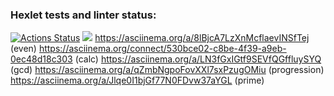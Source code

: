 ### Hexlet tests and linter status:
[![Actions Status](https://github.com/amahmetov1998/python-project-49/workflows/hexlet-check/badge.svg)](https://github.com/amahmetov1998/python-project-49/actions)
<a href="https://codeclimate.com/github/amahmetov1998/python-project-49/maintainability"><img src="https://api.codeclimate.com/v1/badges/dcc1a26a056d716f76e1/maintainability" /></a>
https://asciinema.org/a/8lBjcA7LzXnMcflaevINSfTej (even)
https://asciinema.org/connect/530bce02-c8be-4f39-a9eb-0ec48d18c303 (calc)
https://asciinema.org/a/LN3fGxIGtf9SEVfQGffluySYQ (gcd)
https://asciinema.org/a/qZmbNgpoFovXXl7sxPzugOMiu (progression)
https://asciinema.org/a/Jlqe0I1bjGf77N0FDvw37aYGL (prime)
